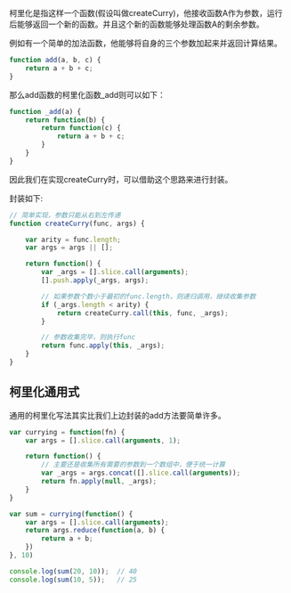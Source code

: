 柯里化是指这样一个函数(假设叫做createCurry)，他接收函数A作为参数，运行后能够返回一个新的函数。并且这个新的函数能够处理函数A的剩余参数。


例如有一个简单的加法函数，他能够将自身的三个参数加起来并返回计算结果。

```javascript
function add(a, b, c) {
    return a + b + c;
}
```
那么add函数的柯里化函数_add则可以如下：

```javascript
function _add(a) {
    return function(b) {
        return function(c) {
            return a + b + c;
        }
    }
}

```
因此我们在实现createCurry时，可以借助这个思路来进行封装。

封装如下:

```javascript
// 简单实现，参数只能从右到左传递
function createCurry(func, args) {

    var arity = func.length;
    var args = args || [];

    return function() {
        var _args = [].slice.call(arguments);
        [].push.apply(_args, args);

        // 如果参数个数小于最初的func.length，则递归调用，继续收集参数
        if (_args.length < arity) {
            return createCurry.call(this, func, _args);
        }

        // 参数收集完毕，则执行func
        return func.apply(this, _args);
    }
}

```


## 柯里化通用式
通用的柯里化写法其实比我们上边封装的add方法要简单许多。

```javascript
var currying = function(fn) {
    var args = [].slice.call(arguments, 1);

    return function() {
        // 主要还是收集所有需要的参数到一个数组中，便于统一计算
        var _args = args.concat([].slice.call(arguments));
        return fn.apply(null, _args);
    }
}

var sum = currying(function() {
    var args = [].slice.call(arguments);
    return args.reduce(function(a, b) {
        return a + b;
    })
}, 10)

console.log(sum(20, 10));  // 40
console.log(sum(10, 5));   // 25
```

